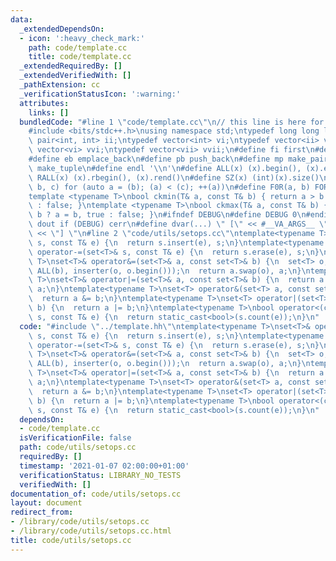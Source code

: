 ```yaml
---
data:
  _extendedDependsOn:
  - icon: ':heavy_check_mark:'
    path: code/template.cc
    title: code/template.cc
  _extendedRequiredBy: []
  _extendedVerifiedWith: []
  _pathExtension: cc
  _verificationStatusIcon: ':warning:'
  attributes:
    links: []
  bundledCode: "#line 1 \"code/template.cc\"\n// this line is here for a reason\n\
    #include <bits/stdc++.h>\nusing namespace std;\ntypedef long long ll;\ntypedef\
    \ pair<int, int> ii;\ntypedef vector<int> vi;\ntypedef vector<ii> vii;\ntypedef\
    \ vector<vi> vvi;\ntypedef vector<vii> vvii;\n#define fi first\n#define se second\n\
    #define eb emplace_back\n#define pb push_back\n#define mp make_pair\n#define mt\
    \ make_tuple\n#define endl '\\n'\n#define ALL(x) (x).begin(), (x).end()\n#define\
    \ RALL(x) (x).rbegin(), (x).rend()\n#define SZ(x) (int)(x).size()\n#define FOR(a,\
    \ b, c) for (auto a = (b); (a) < (c); ++(a))\n#define F0R(a, b) FOR (a, 0, (b))\n\
    template <typename T>\nbool ckmin(T& a, const T& b) { return a > b ? a = b, true\
    \ : false; }\ntemplate <typename T>\nbool ckmax(T& a, const T& b) { return a <\
    \ b ? a = b, true : false; }\n#ifndef DEBUG\n#define DEBUG 0\n#endif\n#define\
    \ dout if (DEBUG) cerr\n#define dvar(...) \" [\" << #__VA_ARGS__ \": \" << (__VA_ARGS__)\
    \ << \"] \"\n#line 2 \"code/utils/setops.cc\"\ntemplate<typename T>\nset<T>& operator+=(set<T>&\
    \ s, const T& e) {\n  return s.insert(e), s;\n}\ntemplate<typename T>\nset<T>&\
    \ operator-=(set<T>& s, const T& e) {\n  return s.erase(e), s;\n}\ntemplate<typename\
    \ T>\nset<T>& operator&=(set<T>& a, const set<T>& b) {\n  set<T> o;\n  set_intersection(ALL(a),\
    \ ALL(b), inserter(o, o.begin()));\n  return a.swap(o), a;\n}\ntemplate<typename\
    \ T>\nset<T>& operator|=(set<T>& a, const set<T>& b) {\n  return a.insert(ALL(b)),\
    \ a;\n}\ntemplate<typename T>\nset<T> operator&(set<T> a, const set<T>& b) {\n\
    \  return a &= b;\n}\ntemplate<typename T>\nset<T> operator|(set<T> a, const set<T>&\
    \ b) {\n  return a |= b;\n}\ntemplate<typename T>\nbool operator<(const set<T>&\
    \ s, const T& e) {\n  return static_cast<bool>(s.count(e));\n}\n"
  code: "#include \"../template.hh\"\ntemplate<typename T>\nset<T>& operator+=(set<T>&\
    \ s, const T& e) {\n  return s.insert(e), s;\n}\ntemplate<typename T>\nset<T>&\
    \ operator-=(set<T>& s, const T& e) {\n  return s.erase(e), s;\n}\ntemplate<typename\
    \ T>\nset<T>& operator&=(set<T>& a, const set<T>& b) {\n  set<T> o;\n  set_intersection(ALL(a),\
    \ ALL(b), inserter(o, o.begin()));\n  return a.swap(o), a;\n}\ntemplate<typename\
    \ T>\nset<T>& operator|=(set<T>& a, const set<T>& b) {\n  return a.insert(ALL(b)),\
    \ a;\n}\ntemplate<typename T>\nset<T> operator&(set<T> a, const set<T>& b) {\n\
    \  return a &= b;\n}\ntemplate<typename T>\nset<T> operator|(set<T> a, const set<T>&\
    \ b) {\n  return a |= b;\n}\ntemplate<typename T>\nbool operator<(const set<T>&\
    \ s, const T& e) {\n  return static_cast<bool>(s.count(e));\n}\n"
  dependsOn:
  - code/template.cc
  isVerificationFile: false
  path: code/utils/setops.cc
  requiredBy: []
  timestamp: '2021-01-07 02:00:00+01:00'
  verificationStatus: LIBRARY_NO_TESTS
  verifiedWith: []
documentation_of: code/utils/setops.cc
layout: document
redirect_from:
- /library/code/utils/setops.cc
- /library/code/utils/setops.cc.html
title: code/utils/setops.cc
---
```

